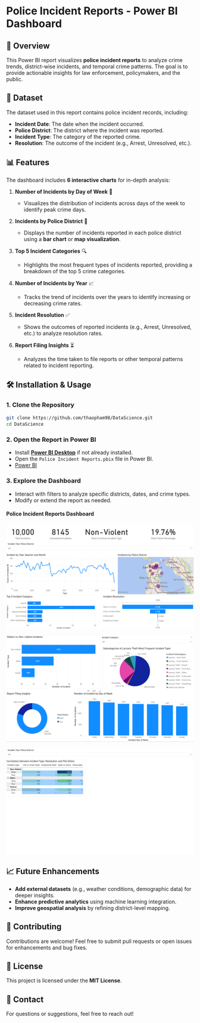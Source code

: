 # Police Incident Reports - Power BI Dashboard

## 📌 Overview
This Power BI report visualizes **police incident reports** to analyze crime trends, district-wise incidents, and temporal crime patterns. The goal is to provide actionable insights for law enforcement, policymakers, and the public.

## 📂 Dataset
The dataset used in this report contains police incident records, including:
- **Incident Date**: The date when the incident occurred.
- **Police District**: The district where the incident was reported.
- **Incident Type**: The category of the reported crime.
- **Resolution**: The outcome of the incident (e.g., Arrest, Unresolved, etc.).

## 📊 Features
The dashboard includes **6 interactive charts** for in-depth analysis:

1. **Number of Incidents by Day of Week** 📅  
   - Visualizes the distribution of incidents across days of the week to identify peak crime days.

2. **Incidents by Police District** 📍  
   - Displays the number of incidents reported in each police district using a **bar chart** or **map visualization**.

3. **Top 5 Incident Categories** 🔍  
   - Highlights the most frequent types of incidents reported, providing a breakdown of the top 5 crime categories.

4. **Number of Incidents by Year** 📈  
   - Tracks the trend of incidents over the years to identify increasing or decreasing crime rates.

5. **Incident Resolution** ✅  
   - Shows the outcomes of reported incidents (e.g., Arrest, Unresolved, etc.) to analyze resolution rates.

6. **Report Filing Insights** ⏳  
   - Analyzes the time taken to file reports or other temporal patterns related to incident reporting.


## 🛠 Installation & Usage
### **1. Clone the Repository**
```bash
git clone https://github.com/thaopham98/DataScience.git
cd DataScience
```

### **2. Open the Report in Power BI**
- Install **[Power BI Desktop](https://powerbi.microsoft.com/)** if not already installed.
- Open the `Police Incident Reports.pbix` file in Power BI.
- [Power BI](https://app.powerbi.com/groups/me/reports/cb3ab8b2-c1e6-428d-a78b-03833c7b1f93/9f99b2d38dae1b46d930?experience=power-bi)

### **3. Explore the Dashboard**
- Interact with filters to analyze specific districts, dates, and crime types.
- Modify or extend the report as needed.

#### Police Incident Reports Dashboard
![Overview](https://github.com/thaopham98/DataScience/blob/main/images/Police%20Incident%20Reports%20-%20Overview.png)

![Incident Details](https://github.com/thaopham98/DataScience/blob/main/images/Police%20Incident%20Reports%20-%20Incident%20Details.png)

![Advanced Analysis](https://github.com/thaopham98/DataScience/blob/main/images/Police%20Incident%20Reports%20-%20Advanced%20Analysis.png)

## 📈 Future Enhancements
- **Add external datasets** (e.g., weather conditions, demographic data) for deeper insights.
- **Enhance predictive analytics** using machine learning integration.
- **Improve geospatial analysis** by refining district-level mapping.

## 📝 Contributing
Contributions are welcome! Feel free to submit pull requests or open issues for enhancements and bug fixes.

## 📜 License
This project is licensed under the **MIT License**.

## 📩 Contact
For questions or suggestions, feel free to reach out!
